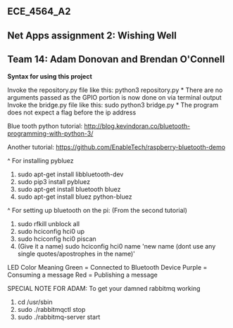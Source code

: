 ## ECE_4564_A2
## Net Apps assignment 2: Wishing Well
## Team 14: Adam Donovan and Brendan O'Connell



**Syntax for using this project**

Invoke the repository.py file like this: python3 repository.py
    * There are no arguments passed as the GPIO portion is now done on via terminal output
Invoke the bridge.py file like this: sudo python3 bridge.py <RabbitMQ host IP address>
    * The program does not expect a flag before the ip address
 

Blue tooth python tutorial:
http://blog.kevindoran.co/bluetooth-programming-with-python-3/

Another tutorial:
https://github.com/EnableTech/raspberry-bluetooth-demo

^ For installing pybluez
1) sudo apt-get install libbluetooth-dev
2) sudo pip3 install pybluez
3) sudo apt-get install bluetooth bluez
4) sudo apt-get install bluez python-bluez

^ For setting up bluetooth on the pi: (From the second tutorial)
1) sudo rfkill unblock all
2) sudo hciconfig hci0 up
3) sudo hciconfig hci0 piscan
4) (Give it a name) sudo hciconfig hci0 name 'new name (dont use any single quotes/apostrophes in the name)'

LED Color Meaning
Green = Connected to Bluetooth Device
Purple = Consuming a message
Red = Publishing a message

SPECIAL NOTE FOR ADAM:
To get your damned rabbitmq working
1) cd /usr/sbin
2) sudo ./rabbitmqctl stop
3) sudo ./rabbitmq-server start

